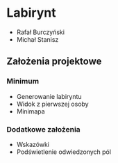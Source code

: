 # Labirynt
* Rafał Burczyński
* Michał Stanisz
## Założenia projektowe
### Minimum
* Generowanie labiryntu
* Widok z pierwszej osoby
* Minimapa
### Dodatkowe założenia
* Wskazówki
* Podświetlenie odwiedzonych pól
